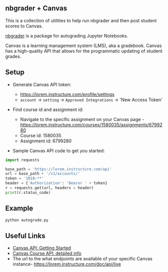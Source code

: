 nbgrader + Canvas
-------

This is a collection of utilities to help run nbgrader and then post student scores to Canvas. 

[nbgrader](https://github.com/jupyter/nbgrader) is a package for autograding Jupyter Notebooks. 

Canvas is a learning management system (LMS), aka a gradebook. Canvas has a high-quality API that allows for the programmatic updating of student grades.

Setup
------

- Generate Canvas API token:
  - https://lorem.instructure.com/profile/settings
  - `account` -> `setting` -> `Approved Integrations`  -> 'New Access Token'

- Find course id and assignment id:
  - Navigate to the specific assignment on your Canvas page - https://lorem.instructure.com/courses/1580035/assignments/6799280
  - Course id: 1580035
  - Assignment id: 6799280

- Sample Canvas API code to get you started:

```python
import requests

base_path = 'https://lorem.instructure.com/api'
url = base_path + '/v1/accounts/'
token = '1018~**'
header = {'Authorization': 'Bearer ' + token}
r = requests.get(url, headers = header)
print(r.status_code)
```

Example
------

```bash
python autograde.py 
```

Useful Links
------

- [Canvas API: Getting Started](https://community.canvaslms.com/docs/DOC-14390-canvas-apis-getting-started-the-practical-ins-and-outs-gotchas-tips-and-tricks#jive_content_id_API_Calls_Made_Simple__Curtis_Rose)
- [Canvas Course API: detailed info](https://canvas.instructure.com/doc/api/courses.html)
- The url to the what endpoints are available of your specific Canvas instance- https://lorem.instructure.com/doc/api/live
  